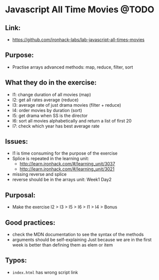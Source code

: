 # Javascript All Time Movies @TODO

## Link:
  - https://github.com/ironhack-labs/lab-javascript-all-times-movies
## Purpose:
  - Practise arrays advanced methods: map, reduce, filter, sort
## What they do in the exercise:
  - I1: change duration of all movies (map)
  - I2: get all rates average (reduce)
  - I3: average rate of just drama movies (filter + reduce)
  - I4: order movies by duration (sort)
  - I5: get drama when SS is the director
  - I6: sort all movies alphabetically and return a list of first 20
  - I7: check which year has best average rate
## Issues:
  - I1 is time consuming for the purpose of the exercise
  - Splice is repeated in the learning unit:
     - http://learn.ironhack.com/#/learning_unit/3037
     - http://learn.ironhack.com/#/learning_unit/3021
  - missing reverse and splice
  - reverse should be in the arrays unit: Week1 Day2
## Purposal:
  - Make the exercise I2 > I3 > I5 > I6 > I1 > I4 > Bonus
## Good practices:
  - check the MDN documentation to see the syntax of the methods 
  - arguments should be self-explaining Just because we are in the first week is better than defining them as elem or item
## Typos:
  - `index.html` has wrong script link